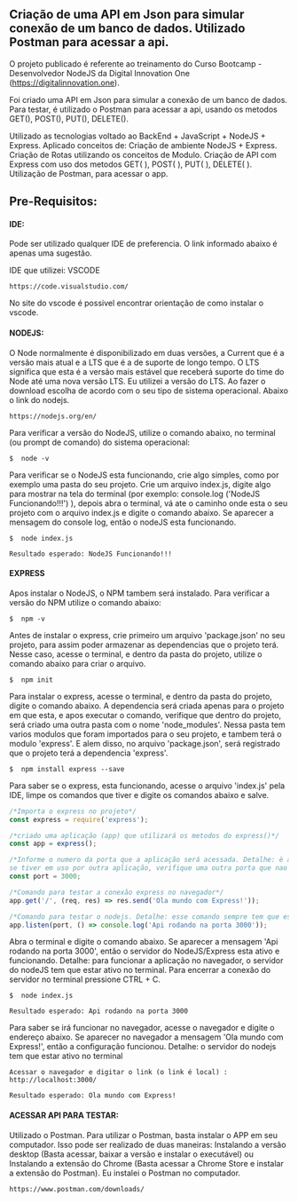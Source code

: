 ## Criação de uma API em Json para simular conexão de um banco de dados. Utilizado Postman para acessar a api.

O projeto publicado é referente ao treinamento do Curso Bootcamp - Desenvolvedor NodeJS da Digital Innovation One (https://digitalinnovation.one).

Foi criado uma API em Json para simular a conexão de um banco de dados. Para testar, é utilizado o Postman para acessar a api, usando os metodos GET(), POST(), PUT(), DELETE(). 

Utilizado as tecnologias voltado ao BackEnd + JavaScript + NodeJS + Express. Aplicado conceitos de: Criação de ambiente NodeJS + Express. Criação de Rotas utilizando os conceitos de Modulo. Criação de API com Express com uso dos metodos GET( ), POST( ), PUT( ), DELETE( ). Utilização de Postman, para acessar o app.



## Pre-Requisitos: 

#### IDE: 
Pode ser utilizado qualquer IDE de preferencia. O link informado abaixo é apenas uma sugestão.

IDE que utilizei:  VSCODE

```
https://code.visualstudio.com/ 
```

No site do vscode é possivel encontrar orientação de como instalar o vscode.



#### NODEJS: 
O Node normalmente é disponibilizado em duas versões, a Current que é a versão mais atual e a LTS que é a de suporte de longo tempo. O LTS significa que esta é a versão mais estável que receberá suporte do time do Node até uma nova versão LTS. Eu utilizei a versão do LTS. Ao fazer o download escolha de acordo com o seu tipo de sistema operacional. Abaixo o link do nodejs.

```
https://nodejs.org/en/
```



Para verificar a versão do NodeJS, utilize o comando abaixo, no terminal (ou prompt de comando) do sistema operacional:

```
$  node -v
```



Para verificar se o NodeJS esta funcionando, crie algo simples, como por exemplo uma pasta do seu projeto. Crie um arquivo index.js, digite algo para mostrar na tela do terminal (por exemplo: console.log ('NodeJS Funcionando!!!') ), depois abra o terminal, vá ate o caminho onde esta o seu projeto com o arquivo index.js e digite o comando abaixo. Se aparecer a mensagem do console log, então o nodeJS esta funcionando.

```
$  node index.js
```

```
Resultado esperado: NodeJS Funcionando!!!
```



#### EXPRESS
Apos instalar o NodeJS, o NPM tambem será instalado. Para verificar a versão do NPM utilize o comando abaixo:

```
$  npm -v
```



Antes de instalar o express, crie primeiro um arquivo 'package.json' no seu projeto, para assim poder
armazenar as dependencias que o projeto terá. Nesse caso, acesse o terminal, e dentro da pasta do projeto, utilize o comando abaixo para criar o arquivo. 

``` 
$  npm init
```


Para instalar o express, acesse o terminal, e dentro da pasta do projeto, digite o comando abaixo. A dependencia será criada apenas para o projeto em que esta, e apos executar o comando, verifique que dentro do projeto, será criado uma outra pasta com o nome 'node_modules'. Nessa pasta tem varios modulos que foram importados para o seu projeto, e tambem terá o modulo 'express'. E alem disso, no arquivo 'package.json', será registrado que o projeto terá a dependencia 'express'.

```
$  npm install express --save
```



Para saber se o express, esta funcionando, acesse o arquivo 'index.js' pela IDE, limpe os comandos que tiver e digite os comandos abaixo e salve. 

```javascript
/*Importa o express no projeto*/
const express = require('express');

/*criado uma aplicação (app) que utilizará os metodos do express()*/
const app = express();

/*Informe o numero da porta que a aplicação será acessada. Detalhe: è apenas uma sugestão, 
se tiver em uso por outra aplicação, verifique uma outra porta que nao esta em uso*/
const port = 3000; 

/*Comando para testar a conexão express no navegador*/
app.get('/', (req, res) => res.send('Ola mundo com Express!'));

/*Comando para testar o nodejs. Detalhe: esse comando sempre tem que esta no final do arquivo js*/
app.listen(port, () => console.log('Api rodando na porta 3000'));
```


Abra o terminal e digite o comando abaixo. Se aparecer a mensagem 'Api rodando na porta 3000',
então o servidor do NodeJS/Express esta ativo e funcionando.
Detalhe: para funcionar a aplicação no navegador, o servidor do nodeJS tem que estar ativo no terminal.
Para encerrar a conexão do servidor no terminal pressione CTRL + C.

```
$  node index.js
```

```
Resultado esperado: Api rodando na porta 3000
```



Para saber se irá funcionar no navegador, acesse o navegador e digite o endereço abaixo. Se aparecer no navegador a mensagem 'Ola mundo com Express!', então a configuração funcionou. Detalhe: o servidor do nodejs tem que estar ativo no terminal

```
Acessar o navegador e digitar o link (o link é local) :  http://localhost:3000/
```

```
Resultado esperado: Ola mundo com Express!
```


#### ACESSAR API PARA TESTAR: 
Utilizado o Postman. Para utilizar o Postman, basta instalar o APP em seu computador. Isso pode ser realizado de duas maneiras: Instalando a versão desktop (Basta acessar, baixar a versão e instalar o executável) ou Instalando a extensão do Chrome (Basta acessar a Chrome Store e instalar a extensão do Postman). Eu instalei o Postman no computador.

```
https://www.postman.com/downloads/
```







